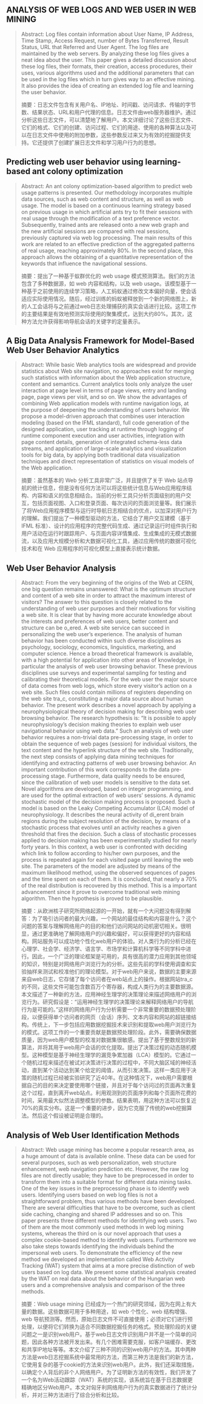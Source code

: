 ## ANALYSIS OF WEB LOGS AND WEB USER IN WEB MINING

>Abstract: Log files contain information about User Name, IP Address, Time Stamp, Access Request, number of Bytes Transferred, Result Status, URL that Referred and User Agent. The log files are maintained by the web servers. By analyzing these log files gives a neat idea about the user. This paper gives a detailed discussion about these log files, their formats, their creation, access procedures, their uses, various algorithms used and the additional parameters that can be used in the log files which in turn gives way to an effective mining. It also provides the idea of creating an extended log file and learning the user behavior.
>
>摘要：日志文件包含有关用户名、IP地址、时间戳、访问请求、传输的字节数、结果状态、URL和用户代理的信息。日志文件由web服务器维护。通过分析这些日志文件，可以清楚地了解用户。本文详细讨论了这些日志文件、它们的格式、它们的创建、访问过程、它们的用途、使用的各种算法以及可以在日志文件中使用的附加参数，这些参数反过来又为有效的挖掘提供支持。它还提供了创建扩展日志文件和学习用户行为的思想。

## Predicting web user behavior using learning-based ant colony optimization

>Abstract: An ant colony optimization-based algorithm to predict web usage patterns is presented. Our methodology incorporates multiple data sources, such as web content and structure, as well as web usage. The model is based on a continuous learning strategy based on previous usage in which artificial ants try to fit their sessions with real usage through the modification of a text preference vector. Subsequently, trained ants are released onto a new web graph and the new artificial sessions are compared with real sessions, previously captured via web log processing. The main results of this work are related to an effective prediction of the aggregated patterns of real usage, reaching approximately 80%. In the second place, this approach allows the obtaining of a quantitative representation of the keywords that influence the navigational sessions.
>
>摘要：提出了一种基于蚁群优化的 web usage 模式预测算法。我们的方法包含了多种数据源，如 web 内容和结构，以及  web usage。该模型基于一种基于之前使用的连续学习策略，人工蚂蚁通过修改文本偏好向量，使会话适应实际使用情况。随后，经过训练的蚂蚁被释放到一个新的网络图上，新的人工会话将与之前通过web日志处理捕获的真实会话进行比较。这项工作的主要结果是有效地预测实际使用的聚集模式，达到大约80%。其次，这种方法允许获得影响导航会话的关键字的定量表示。

## A Big Data Analysis Framework for Model-Based Web User Behavior Analytics

> Abstract: While basic Web analytics tools are widespread and provide statistics about Web site navigation, no approaches exist for merging such statistics with information about the Web application structure, content and semantics. Current analytics tools only analyze the user interaction at page level in terms of page views, entry and landing page, page views per visit, and so on. We show the advantages of combining Web application models with runtime navigation logs, at the purpose of deepening the understanding of users behavior. We propose a model-driven approach that combines user interaction modeling (based on the IFML standard), full code generation of the designed application, user tracking at runtime through logging of runtime component execution and user activities, integration with page content details, generation of integrated schema-less data streams, and application of large-scale analytics and visualization tools for big data, by applying both traditional data visualization techniques and direct representation of statistics on visual models of the Web application. 
>
> 摘要：虽然基本的 Web 分析工具非常广泛，并且提供了关于 Web 站点导航的统计信息，但是没有任何方法可以将这些统计信息与Web应用程序结构、内容和语义的信息相结合。当前的分析工具只分析页面级别的用户交互，包括页面视图、入口和登录页面、每次访问的页面浏览量等。我们展示了将Web应用程序模型与运行时导航日志相结合的优点，以加深对用户行为的理解。我们提出了一种模型驱动的方法，它结合了用户交互建模（基于 IFML 标准）、设计的应用程序的完整代码生成、通过记录运行时组件执行和用户活动在运行时跟踪用户、与页面内容详情集成、生成集成的无模式数据流，以及应用大规模分析和大数据可视化工具，通过应用传统的数据可视化技术和在 Web 应用程序的可视化模型上直接表示统计数据。







## Web User Behavior Analysis

> Abstract: From the very beginning of the origins of the Web at CERN, one big question remains unanswered: What is the optimum structure and content of a web site in order to attract the maximum interest of visitors? The answer to this question is closely related to the understanding of web user purposes and their motivations for visiting a web site. It is clear that by having more accurate knowledge about the interests and preferences of web users, better content and structure can be o_ered. A web site service can succeed in personalizing the web user’s experience. The analysis of human behavior has been conducted within such diverse disciplines as psychology, sociology, economics, linguistics, marketing, and computer science. Hence a broad theoretical framework is available, with a high potential for application into other areas of knowledge, in particular the analysis of web user browsing behavior. These previous disciplines use surveys and experimental sampling for testing and calibrating their theoretical models. For the web user the major source of data comes from web logs, which store every visitor’s action on a web site. Such files could contain millions of registers depending on the web site tra_c, constituting a major data source about human behavior. The present work describes a novel approach by applying a neurophysiological theory of decision making for describing web user browsing behavior. The research hypothesis is: “It is possible to apply neurophysiology’s decision making theories to explain web user navigational behavior using web data.” Such an analysis of web user behavior requires a non-trivial data pre-processing stage, in order to obtain the sequence of web pages (session) for individual visitors, the text content and the hyperlink structure of the web site. Traditionally, the next step consists of applying data mining techniques for identifying and extracting patterns of web user browsing behavior. An important contribution of this work corresponds to the data pre-processing stage. Furthermore, data quality needs to be ensured, since the calibration of web user models is sensitive to the data set. Novel algorithms are developed, based on integer programming, and are used for the optimal extraction of web users’ sessions. A dynamic stochastic model of the decision making process is proposed. Such a model is based on the Leaky Competing Accumulator (LCA) model of neurophysiology. It describes the neural activity of di_erent brain regions during the subject resolution of the decision, by means of a stochastic process that evolves until an activity reaches a given threshold that fires the decision. Such a class of stochastic processes applied to decision making has been experimentally studied for nearly forty years. In this context, a web user is confronted with deciding which link to follow according to his/her own purposes, and the process is repeated again for each visited page until leaving the web site. The parameters of the model are adjusted by means of the maximum likelihood method, using the observed sequences of pages and the time spent on each of them. It is concluded, that nearly a 70% of the real distribution is recovered by this method. This is a important advancement since it prove to overcome traditional web mining algorithm. Then the hypothesis is proved to be plausible. 
>
> 摘要：从欧洲核子研究所网络起源的一开始，就有一个大问题没有得到解答：为了吸引访问者的最大兴趣，一个网站的最佳结构和内容是什么？这个问题的答案与理解网络用户的目的和他们访问网站的动机密切相关。很明显，通过更准确地了解网络用户的兴趣和偏好，可以获得更好的内容和结构。网站服务可以成功地个性化web用户的体验。对人类行为的分析已经在心理学、社会学、经济学、语言学、市场学和计算机科学等不同学科中进行。因此，一个广泛的理论框架是可用的，具有很高的潜力应用到其他领域的知识，特别是对网络用户浏览行为的分析。这些先前的学科使用调查和实验抽样来测试和校准他们的理论模型。对于web用户来说，数据的主要来源来自web日志，它存储了每个访问者在web站点上的操作。根据网站tra_c的不同，这些文件可能包含数百万个寄存器，构成人类行为的主要数据源。本文描述了一种新的方法，应用神经生理学的决策理论来描述网络用户的浏览行为。研究假设是：“运用神经生理学的决策理论来解释网络用户的导航行为是可能的。”这样的网络用户行为分析需要一个非常重要的数据预处理阶段，以便获得单个访问者的网页（会话）序列、文本内容和网站的超链接结构。传统上，下一步包括应用数据挖掘技术来识别和提取web用户浏览行为的模式。这项工作的一个重要贡献是数据预处理阶段。此外，需要确保数据质量，因为web用户模型的校准对数据集很敏感。提出了基于整数规划的新算法，并将其用于web用户会话的优化提取。提出了决策过程的动态随机模型。这种模型是基于神经生理学的漏竞争累加器（LCA）模型的。它通过一个随机过程来描述在被试对决策进行决策的过程中，不同大脑区域的神经活动，直到某个活动达到某个给定的阈值，从而引发决策。这样一类应用于决策的随机过程已经被实验研究了近40年。在这种情况下，web用户需要根据自己的目的来决定要使用哪个链接，并且对于每个访问过的页面再次重复这个过程，直到离开web站点。利用观测到的页面序列和每个页面所花费的时间，采用最大似然法调整模型的参数。结果表明，用这种方法可以恢复近70%的真实分布。这是一个重要的进步，因为它克服了传统的web挖掘算法。然后这个假设被证明是合理的。





## Analysis of Web User Identification Methods

>Abstract: Web usage mining has become a popular research area, as a huge amount of data is available online. These data can be used for several purposes, such as web personalization, web structure enhancement, web navigation prediction etc. However, the raw log files are not directly usable; they have to be preprocessed in order to transform them into a suitable format for different data mining tasks. One of the key issues in the preprocessing phase is to identify web users. Identifying users based on web log files is not a straightforward problem, thus various methods have been developed. There are several difficulties that have to be overcome, such as client side caching, changing and shared IP addresses and so on. This paper presents three different methods for identifying web users. Two of them are the most commonly used methods in web log mining systems, whereas the third on is our novel approach that uses a complex cookie-based method to identify web users. Furthermore we also take steps towards identifying the individuals behind the impersonal web users. To demonstrate the efficiency of the new method we developed an implementation called Web Activity Tracking (WAT) system that aims at a more precise distinction of web users based on log data. We present some statistical analysis created by the WAT on real data about the behavior of the Hungarian web users and a comprehensive analysis and comparison of the three methods.
>
>摘要：Web usage mining 已经成为一个热门的研究领域，因为在网上有大量的数据。这些数据可用于多种用途，如 web 个性化、web 结构增强、web 导航预测等。然而，原始日志文件不可直接使用；必须对它们进行预处理，以便将它们转换为适合不同数据挖掘任务的格式。预处理阶段的关键问题之一是识别web用户。基于web日志文件识别用户并不是一个简单的问题，因此各种方法被开发出来。有几个困难需要克服，如客户端缓存、更改和共享IP地址等等。本文介绍了三种不同的识别web用户的方法。其中两种方法是web日志挖掘系统中最常用的方法，而第三种方法是我们的新方法，它使用复杂的基于cookie的方法来识别web用户。此外，我们还采取措施，以确定个人背后的非个人网络用户。为了证明新方法的有效性，我们开发了一个名为Web活动跟踪（WAT）系统的实现，该系统旨在基于日志数据更精确地区分Web用户。本文对匈牙利网络用户行为的真实数据进行了统计分析，并对三种方法进行了综合分析和比较。


